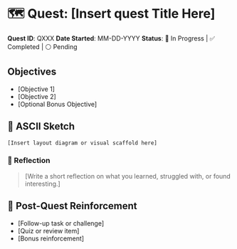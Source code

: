 # 🗺️ Quest: [Insert quest Title Here]

**Quest ID**: QXXX
**Date Started**: MM-DD-YYYY
**Status**: 🔄 In Progress | ✅ Completed | ⚪ Pending

## Objectives

- [Objective 1]
- [Objective 2]
- [Optional Bonus Objective]

## 📐 ASCII Sketch

```
[Insert layout diagram or visual scaffold here]
```

### 🧠 Reflection
> [Write a short reflection on what you learned, struggled with, or found interesting.]

## 🔁 Post-Quest Reinforcement
- [Follow-up task or challenge]
- [Quiz or review item]
- [Bonus reinforcement]

